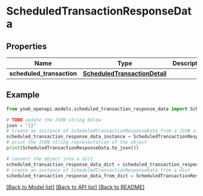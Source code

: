 # ScheduledTransactionResponseData


## Properties

Name | Type | Description | Notes
------------ | ------------- | ------------- | -------------
**scheduled_transaction** | [**ScheduledTransactionDetail**](ScheduledTransactionDetail.md) |  | 

## Example

```python
from ynab_openapi.models.scheduled_transaction_response_data import ScheduledTransactionResponseData

# TODO update the JSON string below
json = "{}"
# create an instance of ScheduledTransactionResponseData from a JSON string
scheduled_transaction_response_data_instance = ScheduledTransactionResponseData.from_json(json)
# print the JSON string representation of the object
print(ScheduledTransactionResponseData.to_json())

# convert the object into a dict
scheduled_transaction_response_data_dict = scheduled_transaction_response_data_instance.to_dict()
# create an instance of ScheduledTransactionResponseData from a dict
scheduled_transaction_response_data_from_dict = ScheduledTransactionResponseData.from_dict(scheduled_transaction_response_data_dict)
```
[[Back to Model list]](../README.md#documentation-for-models) [[Back to API list]](../README.md#documentation-for-api-endpoints) [[Back to README]](../README.md)


